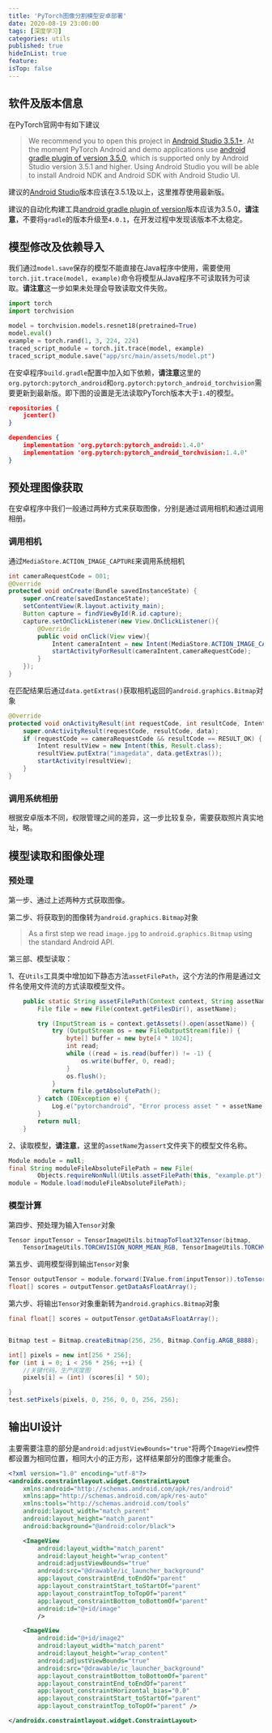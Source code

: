 ```yaml
---
title: 'PyTorch图像分割模型安卓部署'
date: 2020-08-19 23:00:00
tags: [深度学习]
categories: utils
published: true
hideInList: true
feature: 
isTop: false
---
```


## 软件及版本信息

在PyTorch官网中有如下建议

> We recommend you to open this project in [Android Studio 3.5.1+](https://developer.android.com/studio). At the moment PyTorch Android and demo applications use [android gradle plugin of version 3.5.0](https://developer.android.com/studio/releases/gradle-plugin#3-5-0), which is supported only by Android Studio version 3.5.1 and higher. Using Android Studio you will be able to install Android NDK and Android SDK with Android Studio UI.

建议的[Android Studio](https://developer.android.com/studio)版本应该在3.5.1及以上，这里推荐使用最新版。

建议的自动化构建工具[android gradle plugin of version](https://developer.android.com/studio/releases/gradle-plugin#3-5-0)版本应该为3.5.0，**请注意**，不要将`gradle`的版本升级至`4.0.1`，在开发过程中发现该版本不太稳定。

<!-- more -->

## 模型修改及依赖导入

我们通过`model.save`保存的模型不能直接在Java程序中使用，需要使用`torch.jit.trace(model, example)`命令将模型从Java程序不可读取转为可读取。**请注意**这一步如果未处理会导致读取文件失败。

```Python
import torch
import torchvision

model = torchvision.models.resnet18(pretrained=True)
model.eval()
example = torch.rand(1, 3, 224, 224)
traced_script_module = torch.jit.trace(model, example)
traced_script_module.save("app/src/main/assets/model.pt")
```

在安卓程序`build.gradle`配置中加入如下依赖，**请注意**这里的`org.pytorch:pytorch_android`和`org.pytorch:pytorch_android_torchvision`需要更新到最新版。即下图的设置是无法读取PyTorch版本大于`1.4`的模型。

```json
repositories {
    jcenter()
}

dependencies {
    implementation 'org.pytorch:pytorch_android:1.4.0'
    implementation 'org.pytorch:pytorch_android_torchvision:1.4.0'
}
```

## 预处理图像获取

在安卓程序中我们一般通过两种方式来获取图像，分别是通过调用相机和通过调用相册。

### 调用相机

通过`MediaStore.ACTION_IMAGE_CAPTURE`来调用系统相机

```java
int cameraRequestCode = 001;
@Override
protected void onCreate(Bundle savedInstanceState) {
    super.onCreate(savedInstanceState);
    setContentView(R.layout.activity_main);
    Button capture = findViewById(R.id.capture);
    capture.setOnClickListener(new View.OnClickListener(){
        @Override
        public void onClick(View view){
            Intent cameraIntent = new Intent(MediaStore.ACTION_IMAGE_CAPTURE);
            startActivityForResult(cameraIntent,cameraRequestCode);
        }
    });
}
```

在匹配结果后通过`data.getExtras()`获取相机返回的`android.graphics.Bitmap`对象

```java
@Override
protected void onActivityResult(int requestCode, int resultCode, Intent data) {
    super.onActivityResult(requestCode, resultCode, data);
    if (requestCode == cameraRequestCode && resultCode == RESULT_OK) {
        Intent resultView = new Intent(this, Result.class);
        resultView.putExtra("imagedata", data.getExtras());
        startActivity(resultView);
    }
}
```

### 调用系统相册

根据安卓版本不同，权限管理之间的差异，这一步比较复杂，需要获取照片真实地址，略。

## 模型读取和图像处理

### 预处理

第一步、通过上述两种方式获取图像。

第二步、将获取到的图像转为`android.graphics.Bitmap`对象

> As a first step we read `image.jpg` to `android.graphics.Bitmap` using the standard Android API.

第三部、模型读取：

1、在`Utils`工具类中增加如下静态方法`assetFilePath`，这个方法的作用是通过文件名使用文件流的方式读取模型文件。

```Java
    public static String assetFilePath(Context context, String assetName) {
        File file = new File(context.getFilesDir(), assetName);

        try (InputStream is = context.getAssets().open(assetName)) {
            try (OutputStream os = new FileOutputStream(file)) {
                byte[] buffer = new byte[4 * 1024];
                int read;
                while ((read = is.read(buffer)) != -1) {
                    os.write(buffer, 0, read);
                }
                os.flush();
            }
            return file.getAbsolutePath();
        } catch (IOException e) {
            Log.e("pytorchandroid", "Error process asset " + assetName + " to file path");
        }
        return null;
    }
```

2、读取模型，**请注意**，这里的`assetName`为`assert`文件夹下的模型文件名称。

```Java
Module module = null;
final String moduleFileAbsoluteFilePath = new File(
        Objects.requireNonNull(Utils.assetFilePath(this, "example.pt"))).getAbsolutePath();
module = Module.load(moduleFileAbsoluteFilePath);
```

### 模型计算

第四步、预处理为输入`Tensor`对象

```Java
Tensor inputTensor = TensorImageUtils.bitmapToFloat32Tensor(bitmap,
    TensorImageUtils.TORCHVISION_NORM_MEAN_RGB, TensorImageUtils.TORCHVISION_NORM_STD_RGB);
```

第五步、调用模型得到输出`Tensor`对象

```Java
Tensor outputTensor = module.forward(IValue.from(inputTensor)).toTensor();
float[] scores = outputTensor.getDataAsFloatArray();
```

第六步、将输出`Tensor`对象重新转为`android.graphics.Bitmap`对象

```Java
final float[] scores = outputTensor.getDataAsFloatArray();


Bitmap test = Bitmap.createBitmap(256, 256, Bitmap.Config.ARGB_8888);

int[] pixels = new int[256 * 256];
for (int i = 0; i < 256 * 256; ++i) {
    //关键代码，生产灰度图
    pixels[i] = (int) (scores[i] * 50);

}
test.setPixels(pixels, 0, 256, 0, 0, 256, 256);
```

## 输出UI设计

主要需要注意的部分是`android:adjustViewBounds="true"`将两个`ImageView`控件都设置为相同位置，相同大小的正方形，这样结果部分的图像才能重合。

```xml
<?xml version="1.0" encoding="utf-8"?>
<androidx.constraintlayout.widget.ConstraintLayout
    xmlns:android="http://schemas.android.com/apk/res/android"
    xmlns:app="http://schemas.android.com/apk/res-auto"
    xmlns:tools="http://schemas.android.com/tools"
    android:layout_width="match_parent"
    android:layout_height="match_parent"
    android:background="@android:color/black">

    <ImageView
        android:layout_width="match_parent"
        android:layout_height="wrap_content"
        android:adjustViewBounds="true"
        android:src="@drawable/ic_launcher_background"
        app:layout_constraintEnd_toEndOf="parent"
        app:layout_constraintStart_toStartOf="parent"
        app:layout_constraintTop_toTopOf="parent"
        app:layout_constraintBottom_toBottomOf="parent"
        android:id="@+id/image"
        />

    <ImageView
        android:id="@+id/image2"
        android:layout_width="match_parent"
        android:layout_height="wrap_content"
        android:adjustViewBounds="true"
        android:src="@drawable/ic_launcher_background"
        app:layout_constraintBottom_toBottomOf="parent"
        app:layout_constraintEnd_toEndOf="parent"
        app:layout_constraintHorizontal_bias="0.0"
        app:layout_constraintStart_toStartOf="parent"
        app:layout_constraintTop_toTopOf="parent" />

</androidx.constraintlayout.widget.ConstraintLayout>
```